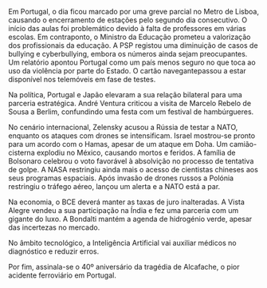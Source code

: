 Em Portugal, o dia ficou marcado por uma greve parcial no Metro de Lisboa, causando o encerramento de estações pelo segundo dia consecutivo. O início das aulas foi problemático devido à falta de professores em várias escolas. Em contraponto, o Ministro da Educação prometeu a valorização dos profissionais da educação. A PSP registou uma diminuição de casos de bullying e cyberbullying, embora os números ainda sejam preocupantes. Um relatório apontou Portugal como um país menos seguro no que toca ao uso da violência por parte do Estado. O cartão navegantepassou a estar disponível nos telemóveis em fase de testes.

Na política, Portugal e Japão elevaram a sua relação bilateral para uma parceria estratégica. André Ventura criticou a visita de Marcelo Rebelo de Sousa a Berlim, confundindo uma festa com um festival de hambúrgueres.

No cenário internacional, Zelensky acusou a Rússia de testar a NATO, enquanto os ataques com drones se intensificam. Israel mostrou-se pronto para um acordo com o Hamas, apesar de um ataque em Doha. Um camião-cisterna explodiu no México, causando mortos e feridos. A família de Bolsonaro celebrou o voto favorável à absolvição no processo de tentativa de golpe. A NASA restringiu ainda mais o acesso de cientistas chineses aos seus programas espaciais. Após invasão de drones russos a Polónia restringiu o tráfego aéreo, lançou um alerta e a NATO está a par.

Na economia, o BCE deverá manter as taxas de juro inalteradas. A Vista Alegre vendeu a sua participação na Índia e fez uma parceria com um gigante do luxo. A Bondalti mantém a agenda de hidrogénio verde, apesar das incertezas no mercado.

No âmbito tecnológico, a Inteligência Artificial vai auxiliar médicos no diagnóstico e reduzir erros.

Por fim, assinala-se o 40º aniversário da tragédia de Alcafache, o pior acidente ferroviário em Portugal.